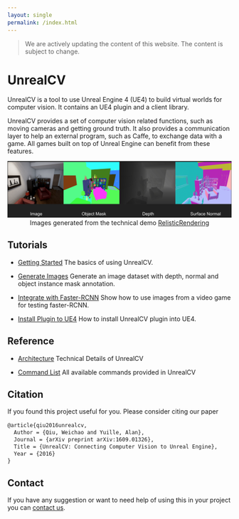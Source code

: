```yaml
---
layout: single
permalink: /index.html
---
```

<blockquote class='bg-warning'>
We are actively updating the content of this website. The content is subject to change.
</blockquote>

# UnrealCV

UnrealCV is a tool to use Unreal Engine 4 (UE4) to build virtual worlds for computer vision. It contains an UE4 plugin and a client library.

UnrealCV provides a set of computer vision related functions, such as moving cameras and getting ground truth. It also provides a communication layer to help an external program, such as Caffe, to exchange data with a game. All games built on top of Unreal Engine can benefit from these features.

<center>
<img src="images/homepage_teaser.png" alt="annotation"/>
Images generated from the technical demo <a href="model_zoo.html#realistic_rendering">RelisticRendering</a><br>
</center>

## Tutorials

- [Getting Started](tutorial/getting_started.html) The basics of using UnrealCV.

- [Generate Images](tutorial/ipynb_generate_images.html) Generate an image dataset with depth, normal and object instance mask annotation.

- [Integrate with Faster-RCNN](tutorial/faster_rcnn.html) Show how to use images from a video game for testing faster-RCNN.

- [Install Plugin to UE4](tutorial/plugin.html) How to install UnrealCV plugin into UE4.

## Reference

- [Architecture](reference/architecture.html) Technical Details of UnrealCV

- [Command List](reference/commands.html) All available commands provided in UnrealCV

## Citation

If you found this project useful for you. Please consider citing our paper

```
@article{qiu2016unrealcv,
  Author = {Qiu, Weichao and Yuille, Alan},
  Journal = {arXiv preprint arXiv:1609.01326},
  Title = {UnrealCV: Connecting Computer Vision to Unreal Engine},
  Year = {2016}
}
```

## Contact
If you have any suggestion or want to need help of using this in your project you can [contact us](contact.html).
